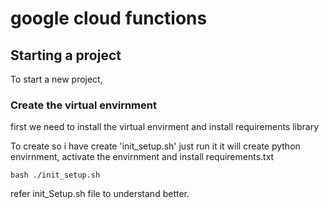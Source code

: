 # google cloud functions

## Starting a project

To start a new project,

### Create the virtual envirnment 

first we need to install the virtual envirment and install requirements library

To create so i have create 'init_setup.sh' just run it it will create python envirnment, activate the envirnment and install requirements.txt

```
bash ./init_setup.sh
```

refer init_Setup.sh file to understand better.

